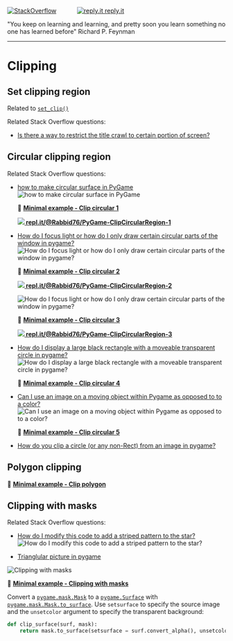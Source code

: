 [![StackOverflow](https://stackexchange.com/users/flair/7322082.png)](https://stackoverflow.com/users/5577765/rabbid76?tab=profile) &nbsp;&nbsp;&nbsp;&nbsp;&nbsp;&nbsp;&nbsp;&nbsp;&nbsp;&nbsp; [![reply.it](../../resource/logo/Repl_it_logo_80.png) reply.it](https://repl.it/repls/folder/PyGame%20Examples)

"You keep on learning and learning, and pretty soon you learn something no one has learned before"
Richard P. Feynman

---

# Clipping

## Set clipping region

Related to [`set_clip()`](https://www.pygame.org/docs/ref/surface.html#pygame.Surface.set_clip)

Related Stack Overflow questions:

- [Is there a way to restrict the title crawl to certain portion of screen?](https://stackoverflow.com/questions/60508313/is-there-a-way-to-restrict-the-title-crawl-to-certain-portion-of-screen)

## Circular clipping region

Related Stack Overflow questions:

- [how to make circular surface in PyGame](https://stackoverflow.com/questions/64075338/how-to-make-circular-surface-in-pygame/64075812#64075812)  
  ![how to make circular surface in PyGame](https://i.sstatic.net/koG1J.png)

  📁 **[Minimal example - Clip circular 1](../../examples/minimal_examples/pygame_minimal_clip_circular_1.py)**

  **[![](https://i.sstatic.net/5jD0C.png) repl.it/@Rabbid76/PyGame-ClipCircularRegion-1](https://replit.com/@Rabbid76/PyGame-ClipCircularRegion-1#main.py)**

- [How do I focus light or how do I only draw certain circular parts of the window in pygame?](https://stackoverflow.com/questions/61657481/how-do-i-focus-light-or-how-do-i-only-draw-certain-circular-parts-of-the-window/61658124#61658124)  
  ![How do I focus light or how do I only draw certain circular parts of the window in pygame?](https://i.sstatic.net/pbiAC.gif)
  
  📁 **[Minimal example - Clip circular 2](../../examples/minimal_examples/pygame_minimal_clip_circular_2.py)**

  **[![](https://i.sstatic.net/5jD0C.png) repl.it/@Rabbid76/PyGame-ClipCircularRegion-2](https://replit.com/@Rabbid76/PyGame-ClipCircularRegion-2#main.py)**

  ![How do I focus light or how do I only draw certain circular parts of the window in pygame?](https://i.sstatic.net/Pt2IY.gif)

  📁 **[Minimal example - Clip circular 3](../../examples/minimal_examples/pygame_minimal_clip_circular_3.py)**

  **[![](https://i.sstatic.net/5jD0C.png) repl.it/@Rabbid76/PyGame-ClipCircularRegion-3](https://replit.com/@Rabbid76/PyGame-ClipCircularRegion-3#main.py)**

- [How do I display a large black rectangle with a moveable transparent circle in pygame?](https://stackoverflow.com/questions/57393670/how-do-i-display-a-large-black-rectangle-with-a-moveable-transparent-circle-in-p/57612836#57612836)  
  ![How do I display a large black rectangle with a moveable transparent circle in pygame?](https://i.sstatic.net/JLkq4.gif)

  📁 **[Minimal example - Clip circular 4](../../examples/minimal_examples/pygame_minimal_clip_circular_4.py)**

- [Can I use an image on a moving object within Pygame as opposed to to a color?](https://stackoverflow.com/questions/65851274/can-i-use-an-image-on-a-moving-object-within-pygame-as-opposed-to-to-a-color/65851431#65851431)  
  ![Can I use an image on a moving object within Pygame as opposed to to a color?](https://i.sstatic.net/kIAeK.gif)  

  📁 **[Minimal example - Clip circular 5](../../examples/minimal_examples/pygame_minimal_clip_circular_5.py)**

- [How do you clip a circle (or any non-Rect) from an image in pygame?](https://stackoverflow.com/questions/74970507/how-do-you-clip-a-circle-or-any-non-rect-from-an-image-in-pygame/74970625#74970625)  

## Polygon clipping

📁 **[Minimal example - Clip polygon](../../examples/minimal_examples/pygame_minimal_clip_polygon_1.py)**

## Clipping with masks

Related Stack Overflow questions:

- [How do I modify this code to add a striped pattern to the star?](https://stackoverflow.com/questions/76633186/how-do-i-modify-this-code-to-add-a-striped-pattern-to-the-star/76634395#76634395)  
  ![How do I modify this code to add a striped pattern to the star?](https://i.sstatic.net/eWygj.png)  

- [Trianglular picture in pygame](https://stackoverflow.com/questions/77714070/trianglular-picture-in-pygame/77714179#77714179)

![Clipping with masks](https://i.sstatic.net/HkRcD.png)

📁 **[Minimal example - Clipping with masks](../../examples/minimal_examples/pygame_minimal_clip_mask.py)**

Convert a [`pygame.mask.Mask`](https://www.pygame.org/docs/ref/mask.html#pygame.mask.Mask) to a [`pygame.Surface`](https://www.pygame.org/docs/ref/surface.html) with [`pygame.mask.Mask.to_surface`](https://www.pygame.org/docs/ref/mask.html#pygame.mask.Mask.to_surface). Use `setsurface` to specify the source image and the `unsetcolor` argument to specify the transparent background:

```py
def clip_surface(surf, mask):
    return mask.to_surface(setsurface = surf.convert_alpha(), unsetcolor = (0, 0, 0, 0))
```
